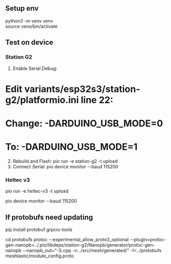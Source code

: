 ## Setup env
python3 -m venv venv     
source venv/bin/activate   

## Test on device

### Station G2
1. Enable Serial Debug:
# Edit variants/esp32s3/station-g2/platformio.ini line 22:
# Change: -DARDUINO_USB_MODE=0  
# To:     -DARDUINO_USB_MODE=1
2. Rebuild and Flash:
pio run -e station-g2 -t upload
3. Connect Serial:
pio device monitor --baud 115200
  

### Heltec v3

pio run -e heltec-v3 -t upload

pio device monitor --baud 115200

## If protobufs need updating 
pip install protobuf grpcio-tools

cd protobufs
protoc --experimental_allow_proto3_optional --plugin=protoc-gen-nanopb=../.pio/libdeps/station-g2/Nanopb/generator/protoc-gen-nanopb --nanopb_out="-S.cpp
  -v:../src/mesh/generated/" -I=../protobufs meshtastic/module_config.proto